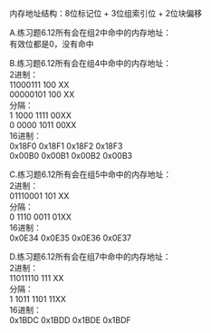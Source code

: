 内存地址结构：8位标记位 + 3位组索引位 + 2位块偏移 <br/>

A.练习题6.12所有会在组2中命中的内存地址： <br/>
有效位都是0，没有命中 <br/>

B.练习题6.12所有会在组4中命中的内存地址： <br/>
2进制： <br/>
11000111 100 XX <br/>
00000101 100 XX <br/>
分隔： <br/>
1 1000 1111 00XX <br/>
0 0000 1011 00XX <br/>
16进制： <br/>
0x18F0 0x18F1 0x18F2 0x18F3 <br/>
0x00B0 0x00B1 0x00B2 0x00B3 <br/>

C.练习题6.12所有会在组5中命中的内存地址： <br/>
2进制： <br/>
01110001 101 XX <br/>
分隔： <br/>
0 1110 0011 01XX <br/>
16进制： <br/>
0x0E34 0x0E35 0x0E36 0x0E37 <br/>

D.练习题6.12所有会在组7中命中的内存地址： <br/>
2进制： <br/>
11011110 111 XX <br/>
分隔： <br/>
1 1011 1101 11XX <br/>
16进制： <br/>
0x1BDC 0x1BDD 0x1BDE 0x1BDF <br/>